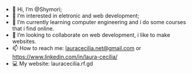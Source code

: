 - 👋 Hi, I’m @Shymori;
- 👀 I’m interested in eletronic and web development;
- 🌱 I’m currently learning computer engineering and i do some courses that i find online.
- 💞️ I’m looking to collaborate on web development, i like to make websites.
- 📫 How to reach me: lauracecilia.net@gmail.com or https://www.linkedin.com/in/laura-cecília/
- 💻 My website: lauracecilia.rf.gd
